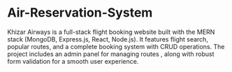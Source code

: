 # Air-Reservation-System
Khizar Airways is a full-stack flight booking website built with the MERN stack (MongoDB, Express.js, React, Node.js). It features flight search, popular routes, and a complete booking system with CRUD operations. The project includes an admin panel for managing routes , along with robust form validation for a smooth user experience.
